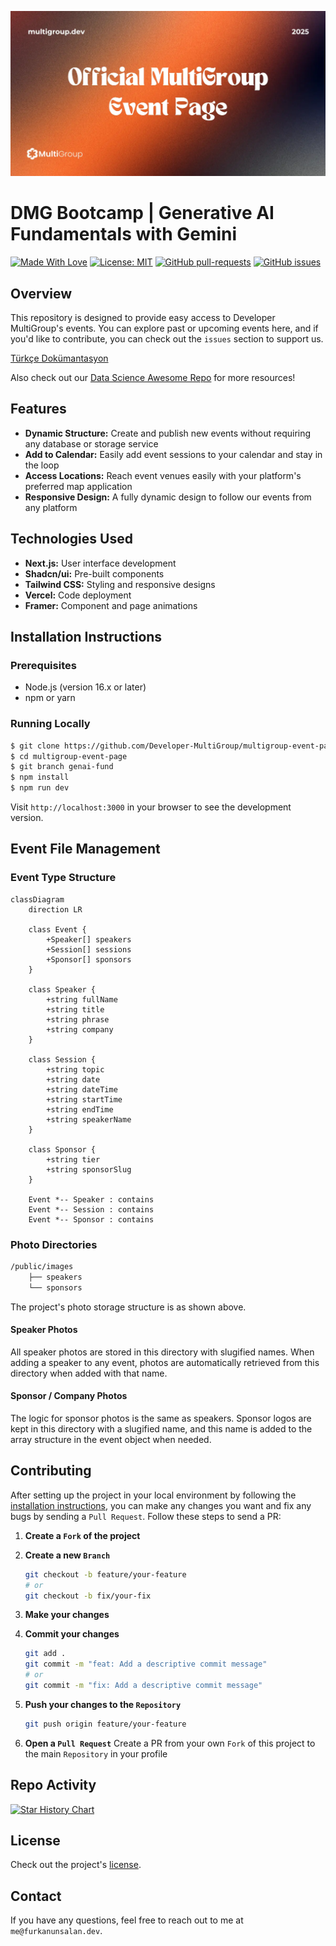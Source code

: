 ![screenshot](public/opengraph-image.webp)

# DMG Bootcamp | Generative AI Fundamentals with Gemini
[![Made With Love](https://img.shields.io/badge/Made%20With-Love-orange.svg)](https://github.com/chetanraj/awesome-github-badges) [![License: MIT](https://img.shields.io/badge/License-MIT-orange.svg)](https://opensource.org/licenses/MIT) [![GitHub pull-requests](https://img.shields.io/github/issues-pr/Developer-MultiGroup/multigroup-event-page.svg)](https://GitHub.com/Developer-MultiGroup/multigroup-event-page/pulls/) [![GitHub issues](https://img.shields.io/github/issues/Developer-MultiGroup/multigroup-event-page.svg)](https://GitHub.com/Developer-MultiGroup/multigroup-event-page/issues/)

## Overview

This repository is designed to provide easy access to Developer MultiGroup's events. You can explore past or upcoming events here, and if you'd like to contribute, you can check out the `issues` section to support us.

[Türkçe Dokümantasyon](/README.md)

Also check out our [Data Science Awesome Repo](https://github.com/Developer-MultiGroup/DMG-Data-Science-Awesome) for more resources!

## Features

- **Dynamic Structure:** Create and publish new events without requiring any database or storage service
- **Add to Calendar:** Easily add event sessions to your calendar and stay in the loop
- **Access Locations:** Reach event venues easily with your platform's preferred map application
- **Responsive Design:** A fully dynamic design to follow our events from any platform

## Technologies Used

- **Next.js:** User interface development
- **Shadcn/ui:** Pre-built components
- **Tailwind CSS:** Styling and responsive designs
- **Vercel:** Code deployment
- **Framer:** Component and page animations

## Installation Instructions

### Prerequisites

- Node.js (version 16.x or later)
- npm or yarn

### Running Locally

```bash
$ git clone https://github.com/Developer-MultiGroup/multigroup-event-page.git
$ cd multigroup-event-page
$ git branch genai-fund
$ npm install
$ npm run dev
```

Visit `http://localhost:3000` in your browser to see the development version.

## Event File Management

### Event Type Structure

```mermaid
classDiagram
    direction LR
    
    class Event {
        +Speaker[] speakers
        +Session[] sessions
        +Sponsor[] sponsors
    }
    
    class Speaker {
        +string fullName
        +string title
        +string phrase
        +string company
    }
    
    class Session {
        +string topic
        +string date
        +string dateTime
        +string startTime
        +string endTime
        +string speakerName
    }
    
    class Sponsor {
        +string tier
        +string sponsorSlug
    }

    Event *-- Speaker : contains
    Event *-- Session : contains
    Event *-- Sponsor : contains
```

### Photo Directories

```bash
/public/images
    ├── speakers
    └── sponsors
```

The project's photo storage structure is as shown above.

#### Speaker Photos

All speaker photos are stored in this directory with slugified names. When adding a speaker to any event, photos are automatically retrieved from this directory when added with that name.

#### Sponsor / Company Photos

The logic for sponsor photos is the same as speakers. Sponsor logos are kept in this directory with a slugified name, and this name is added to the array structure in the event object when needed.

## Contributing

After setting up the project in your local environment by following the [installation instructions](#installation-instructions), you can make any changes you want and fix any bugs by sending a `Pull Request`. Follow these steps to send a PR:

1. **Create a `Fork` of the project**

2. **Create a new `Branch`**

    ```bash
    git checkout -b feature/your-feature
    # or
    git checkout -b fix/your-fix
    ```

3. **Make your changes**

4. **Commit your changes**

    ```bash
    git add .
    git commit -m "feat: Add a descriptive commit message"
    # or 
    git commit -m "fix: Add a descriptive commit message"
    ```

5. **Push your changes to the `Repository`**

    ```bash
    git push origin feature/your-feature
    ```

6. **Open a `Pull Request`**
    Create a PR from your own `Fork` of this project to the main `Repository` in your profile

## Repo Activity

<!-- ![Alt](https://repobeats.axiom.co/api/embed/94a2829520bc7e0ee83043b228c0db765d31cf5b.svg "Repobeats analytics image") -->

[![Star History Chart](https://api.star-history.com/svg?repos=Developer-MultiGroup/multigroup-event-page&type=Timeline)](https://star-history.com/#fDeveloper-MultiGroup/multigroup-event-page)

## License
Check out the project's [license](LICENSE).

## Contact
If you have any questions, feel free to reach out to me at `me@furkanunsalan.dev`.